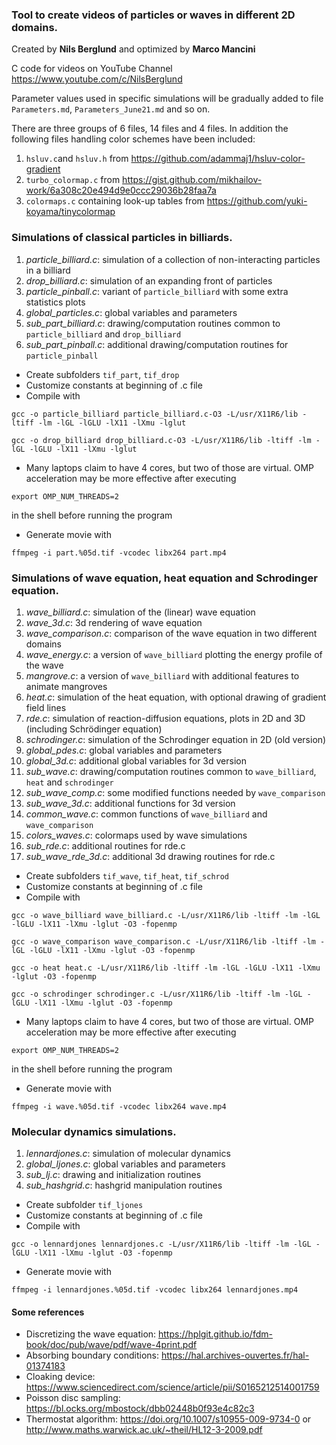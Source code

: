 ### Tool to create videos of particles or waves in different 2D domains.

Created by **Nils Berglund** and optimized by **Marco Mancini**

C code for videos on YouTube Channel https://www.youtube.com/c/NilsBerglund

Parameter values used in specific simulations will be gradually added to file `Parameters.md`, `Parameters_June21.md` and so on.

There are three groups of 6 files, 14 files and 4 files. 
In addition the following files handling color schemes have been included:

1. `hsluv.c`and `hsluv.h` from https://github.com/adammaj1/hsluv-color-gradient 
2. `turbo_colormap.c` from https://gist.github.com/mikhailov-work/6a308c20e494d9e0ccc29036b28faa7a
3. `colormaps.c` containing look-up tables from https://github.com/yuki-koyama/tinycolormap

### Simulations of classical particles in billiards.

1. *particle_billiard.c*:   simulation of a collection of non-interacting particles in a billiard
2. *drop_billiard.c*:       simulation of an expanding front of particles
3. *particle_pinball.c*:    variant of `particle_billiard` with some extra statistics plots 
4. *global_particles.c*:    global variables and parameters
5. *sub_part_billiard.c*:   drawing/computation routines common to `particle_billiard` and `drop_billiard`
6. *sub_part_pinball.c*:    additional drawing/computation routines for `particle_pinball`


- Create subfolders `tif_part`, `tif_drop`
- Customize constants at beginning of .c file
- Compile with 

`gcc -o particle_billiard particle_billiard.c-O3 -L/usr/X11R6/lib -ltiff -lm -lGL -lGLU -lX11 -lXmu -lglut`

`gcc -o drop_billiard drop_billiard.c-O3 -L/usr/X11R6/lib -ltiff -lm -lGL -lGLU -lX11 -lXmu -lglut`

- Many laptops claim to have 4 cores, but two of those are virtual. OMP acceleration may be more effective after executing           

`export OMP_NUM_THREADS=2` 

in the shell before running the program

- Generate movie with 

`ffmpeg -i part.%05d.tif -vcodec libx264 part.mp4`

### Simulations of wave equation, heat equation and Schrodinger equation.

1. *wave_billiard.c*:    simulation of the (linear) wave equation
2. *wave_3d.c*:          3d rendering of wave equation
3. *wave_comparison.c*: comparison of the wave equation in two different domains
4. *wave_energy.c*:     a version of `wave_billiard` plotting the energy profile of the wave
5. *mangrove.c*:        a version of `wave_billiard` with additional features to animate mangroves
6. *heat.c*:            simulation of the heat equation, with optional drawing of gradient field lines
7. *rde.c*:             simulation of reaction-diffusion equations, plots in 2D and 3D (including Schrödinger equation)
8. *schrodinger.c*:     simulation of the Schrodinger equation in 2D (old version)
9. *global_pdes.c*:      global variables and parameters
10. *global_3d.c*:        additional global variables for 3d version
11. *sub_wave.c*:         drawing/computation routines common to `wave_billiard`, `heat` and `schrodinger`
12. *sub_wave_comp.c*:    some modified functions needed by `wave_comparison`
13. *sub_wave_3d.c*:      additional functions for 3d version
14. *common_wave.c*:      common functions of `wave_billiard` and `wave_comparison`
15. *colors_waves.c*:     colormaps used by wave simulations
16. *sub_rde.c*:          additional routines for rde.c
17. *sub_wave_rde_3d.c*:  additional 3d drawing routines for rde.c

- Create subfolders `tif_wave`, `tif_heat`, `tif_schrod`
- Customize constants at beginning of .c file
- Compile with 

`gcc -o wave_billiard wave_billiard.c -L/usr/X11R6/lib -ltiff -lm -lGL -lGLU -lX11 -lXmu -lglut -O3 -fopenmp`

`gcc -o wave_comparison wave_comparison.c -L/usr/X11R6/lib -ltiff -lm -lGL -lGLU -lX11 -lXmu -lglut -O3 -fopenmp`

`gcc -o heat heat.c -L/usr/X11R6/lib -ltiff -lm -lGL -lGLU -lX11 -lXmu -lglut -O3 -fopenmp`

`gcc -o schrodinger schrodinger.c -L/usr/X11R6/lib -ltiff -lm -lGL -lGLU -lX11 -lXmu -lglut -O3 -fopenmp`

- Many laptops claim to have 4 cores, but two of those are virtual. OMP acceleration may be more effective after executing           

`export OMP_NUM_THREADS=2` 

in the shell before running the program

- Generate movie with 

`ffmpeg -i wave.%05d.tif -vcodec libx264 wave.mp4`

### Molecular dynamics simulations.

1. *lennardjones.c*:      simulation of molecular dynamics
2. *global_ljones.c*:     global variables and parameters
3. *sub_lj.c*:            drawing and initialization routines
4. *sub_hashgrid.c*:      hashgrid manipulation routines

- Create subfolder `tif_ljones`
- Customize constants at beginning of .c file
- Compile with 

`gcc -o lennardjones lennardjones.c -L/usr/X11R6/lib -ltiff -lm -lGL -lGLU -lX11 -lXmu -lglut -O3 -fopenmp`

- Generate movie with 

`ffmpeg -i lennardjones.%05d.tif -vcodec libx264 lennardjones.mp4`

#### Some references ####

- Discretizing the wave equation: https://hplgit.github.io/fdm-book/doc/pub/wave/pdf/wave-4print.pdf
- Absorbing boundary conditions: https://hal.archives-ouvertes.fr/hal-01374183
- Cloaking device: https://www.sciencedirect.com/science/article/pii/S0165212514001759
- Poisson disc sampling: https://bl.ocks.org/mbostock/dbb02448b0f93e4c82c3
- Thermostat algorithm: https://doi.org/10.1007/s10955-009-9734-0
or http://www.maths.warwick.ac.uk/~theil/HL12-3-2009.pdf

